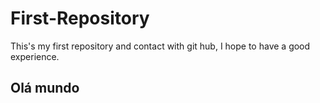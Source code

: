 # First-Repository
This's my first repository and contact with git hub, I hope to have a good experience.
## Olá mundo
